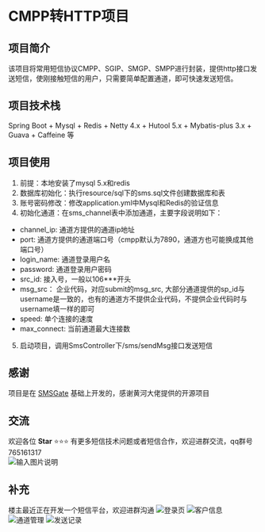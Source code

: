 # CMPP转HTTP项目

## 项目简介
该项目将常用短信协议CMPP、SGIP、SMGP、SMPP进行封装，提供http接口发送短信，使刚接触短信的用户，只需要简单配置通道，即可快速发送短信。

## 项目技术栈
Spring Boot + Mysql + Redis + Netty 4.x + Hutool 5.x + Mybatis-plus 3.x + Guava + Caffeine 等

## 项目使用
1. 前提：本地安装了mysql 5.x和redis
2. 数据库初始化：执行resource/sql下的sms.sql文件创建数据库和表
3. 账号密码修改：修改application.yml中Mysql和Redis的验证信息
4. 初始化通道：在sms_channel表中添加通道，主要字段说明如下：
+ channel_ip: 通道方提供的通道ip地址
+ port: 通道方提供的通道端口号（cmpp默认为7890，通道方也可能换成其他端口号）
+ login_name: 通道登录用户名
+ password: 通道登录用户密码
+ src_id: 接入号，一般以106***开头
+ msg_src： 企业代码，对应submit的msg_src, 大部分通道提供的sp_id与username是一致的，也有的通道方不提供企业代码，不提供企业代码时与username填一样的即可
+ speed: 单个连接的速度
+ max_connect: 当前通道最大连接数
5. 启动项目，调用SmsController下/sms/sendMsg接口发送短信

## 感谢
项目是在 [SMSGate](https://github.com/Lihuanghe/SMSGate) 基础上开发的，感谢黄河大佬提供的开源项目

## 交流
欢迎各位  **Star**  ⭐️⭐️⭐️ 有更多短信技术问题或者短信合作，欢迎进群交流，qq群号765161317  
![输入图片说明](https://images.gitee.com/uploads/images/2021/0901/150230_5ee1a1c4_1951833.png "屏幕截图.png")

## 补充
楼主最近正在开发一个短信平台，欢迎进群沟通
![登录页](https://images.gitee.com/uploads/images/2021/1026/091849_da066287_1951833.png "屏幕截图.png")
![客户信息](https://images.gitee.com/uploads/images/2021/1026/091925_aba98ab8_1951833.png "屏幕截图.png")
![通道管理](https://images.gitee.com/uploads/images/2021/1026/091945_6fa9ab18_1951833.png "屏幕截图.png")
![发送记录](https://images.gitee.com/uploads/images/2021/1026/092006_d3f89738_1951833.png "屏幕截图.png")